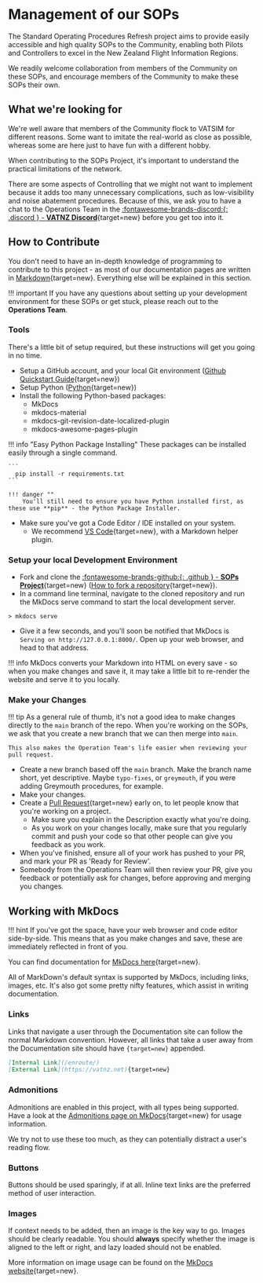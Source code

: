 # Management of our SOPs

The Standard Operating Procedures Refresh project aims to provide easily accessible and high quality SOPs to the Community, enabling both Pilots and Controllers to excel in the New Zealand Flight Information Regions.

We readily welcome collaboration from members of the Community on these SOPs, and encourage members of the Community to make these SOPs their own.

## What we're looking for

We're well aware that members of the Community flock to VATSIM for different reasons. Some want to imitate the real-world as close as possible, whereas some are here just to have fun with a different hobby.

When contributing to the SOPs Project, it's important to understand the practical limitations of the network. 

There are some aspects of Controlling that we might not want to implement because it adds too many unnecessary complications, such as low-visibility and noise abatement procedures. Because of this, we ask you to have a chat to the Operations Team in the [:fontawesome-brands-discord:{: .discord } - **VATNZ Discord**](https://www.vatnz.net/discord/){target=new} before you get too into it.




## How to Contribute

You don't need to have an in-depth knowledge of programming to contribute to this project - as most of our documentation pages are written in [Markdown](https://www.markdownguide.org/){target=new}. Everything else will be explained in this section.

!!! important
    If you have any questions about setting up your development environment for these SOPs or get stuck, please reach out to the **Operations Team**.

### Tools

There's a little bit of setup required, but these instructions will get you going in no time.


* Setup a GitHub account, and your local Git environment ([Github Quickstart Guide](https://docs.github.com/en/get-started/quickstart){target=new})
* Setup Python ([Python](https://www.python.org/downloads/){target=new})
* Install the following Python-based packages:
     * MkDocs
     * mkdocs-material
     * mkdocs-git-revision-date-localized-plugin
     * mkdocs-awesome-pages-plugin

!!! info "Easy Python Package Installing"
    These packages can be installed easily through a single command. 

    ```
      pip install -r requirements.txt
    ```

    !!! danger ""
        You'll still need to ensure you have Python installed first, as these use **pip** - the Python Package Installer.

* Make sure you've got a Code Editor / IDE installed on your system.
    * We recommend [VS Code](https://code.visualstudio.com/){target=new}, with a Markdown helper plugin.
  

### Setup your local Development Environment

- Fork and clone the [:fontawesome-brands-github:{: .github } -  **SOPs Project**](https://github.com/flybywiresim/docs){target=new} ([How to fork a repository](https://docs.github.com/en/get-started/quickstart/fork-a-repo){target=new}).
- In a command line terminal, navigate to the cloned repository and run the MkDocs serve command to start the local development server.

```
> mkdocs serve
```

- Give it a few seconds, and you'll soon be notified that MkDocs is `Serving on http://127.0.0.1:8000/`. Open up your web browser, and head to that address.

!!! info
    MkDocs converts your Markdown into HTML on every save - so when you make changes and save it, it may take a little bit to re-render the website and serve it to you locally.


### Make your Changes

!!! tip
    As a general rule of thumb, it's not a good idea to make changes directly to the `main` branch of the repo. When you're working on the SOPs, we ask that you create a new branch that we can then merge into `main`. 

    This also makes the Operation Team's life easier when reviewing your pull request.

- Create a new branch based off the `main` branch. Make the branch name short, yet descriptive. Maybe `typo-fixes`, or `greymouth`,  if you were adding Greymouth procedures, for example.
- Make your changes.
- Create a [Pull Request](https://docs.github.com/en/github/collaborating-with-pull-requests/proposing-changes-to-your-work-with-pull-requests/creating-a-pull-request-from-a-forkhttps://docs.github.com/en/github/collaborating-with-pull-requests/proposing-changes-to-your-work-with-pull-requests/creating-a-pull-request-from-a-fork){target=new} early on, to let people know that you're working on a project. 
    - Make sure you explain in the Description exactly what you're doing.
    - As you work on your changes locally, make sure that you regularly commit and push your code so that other people can give you feedback as you work. 
- When you've finished, ensure all of your work has pushed to your PR, and mark your PR as 'Ready for Review'.
- Somebody from the Operations Team will then review your PR, give you feedback or potentially ask for changes, before approving and merging you changes.


## Working with MkDocs

!!! hint
    If you've got the space, have your web browser and code editor side-by-side. This means that as you make changes and save, these are immediately reflected in front of you.

You can find documentation for [MkDocs here](https://squidfunk.github.io/mkdocs-material/reference/abbreviations/){target=new}. 

All of MarkDown's default syntax is supported by MkDocs, including links, images, etc. It's also got some pretty nifty features, which assist in writing documentation.

### Links

Links that navigate a user through the Documentation site can follow the normal Markdown convention. However, all links that take a user away from the Documentation site should have `{target=new}` appended.

``` markdown
[Internal Link](/enroute/)
[External Link](https://vatnz.net){target=new}
```

### Admonitions

Admonitions are enabled in this project, with all types being supported. Have a look at the [Admonitions page on MkDocs](https://squidfunk.github.io/mkdocs-material/reference/admonitions/){target=new} for usage information.

We try not to use these too much, as they can potentially distract a user's reading flow.

### Buttons

Buttons should be used sparingly, if at all. Inline text links are the preferred method of user interaction.

### Images

If context needs to be added, then an image is the key way to go. Images should be clearly readable. You should **always** specify whether the image is aligned to the left or right, and lazy loaded should not be enabled.

More information on image usage can be found on the [MkDocs website](https://squidfunk.github.io/mkdocs-material/reference/images/#image-alignment){target=new}.

